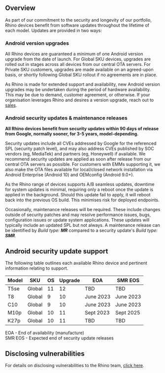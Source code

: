 ## Overview

As part of our commitment to the security and longevity of our portfolio, Rhino devices benefit from software updates throughout the lifetime of each model. Updates are provided in two ways:

### Android version upgrades

All Rhino devices are guaranteed a minimum of one Android version upgrade from the date of launch. For Global SKU devices, upgrades are rolled out in stages across all devices from our central OTA servers. For Private SKU customers, upgrades are made available on an agreed-upon basis, or shortly following Global SKU rollout if no agreements are in place.

As Rhino is made for extended support and availability, new Android version upgrades may be undertaken during the period of hardware availability. This may be due to demand, customer agreement, or otherwise. If your organisation leverages Rhino and desires a version upgrade, reach out to [sales](mailto:sales@socialmobile.com).

### Android security updates & maintenance releases

**All Rhino devices benefit from security updates within 90 days of release from Google, normally sooner, for 3-5 years, model-depending.**

Security updates include all CVEs addressed by Google for the referenced SPL (security patch level), and may also address CVEs published by SOC vendors (eg, MediaTek) and partners (eg, Honeywell) if available. We recommend security updates are applied as soon after release from our central OTA servers as possible. For customers with EMMs supporting it, we also make the OTA files available for local/closed network installation via Android Enterprise (Android 10) and OEMconfig (Android 9.0+).

As the Rhino range of devices supports A/B seamless updates, downtime for system updates is minimal, requiring only a reboot once the update is applied in the background. Should this update fail to apply, it will reboot back into the previous OS build. This minimises risk for deployed endpoints.

Occasionally, maintenance releases will be required. These include changes outside of security patches and may resolve performance issues, bugs, configuration issues or update system applications. These updates will typically include an updated SPL but not always. A maintenance release can be identified by _Build type: **MR**_ compared to a security update's _Build type: **SMR**_.

## Android security update support

The following table outlines each available Rhino device and pertinent information relating to support.
<div id="support_table" markdown="1">


| **Model** | **SKU** | **OS** | **Upgrade** | **EOA**   | **SMR EOS** |
|-----------|---------|--------|-------------|-----------|-------------|
| T5se      | Global  | 11     | 12          | TBD       | TBD         |
| T8        | Global  | 9      | 10          | June 2023 | June 2023   |
| C10       | Global  | 9      | 10          | June 2023 | June 2023   |
| M10p      | Global  | 10     | 11          | Sept 2023 | Sept 2025   |
| K27p      | Global  | 10     | 11          | TBD       | TBD         |

EOA - End of availability (manufacture)  
SMR EOS - Expected end of security update releases  
</div>

## Disclosing vulnerabilities

For details on disclosing vulnerabilities to the Rhino team, [click here](/security/vulnerability-disclosure).
